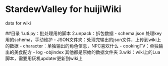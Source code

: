 # StardewValley for huijiWiki
 data for wiki

##目录
1.uti.py：批处理用的脚本
2.unpack：拆包数据
    - schema.json 处理key用的schema，手动维护
    - JSON文件夹：处理完输出的json文件，上传到wiki上的数据
        - character：单独输出的角色信息，NPC喜欢什么
        - cookingTV：单独输出的美食配方
        - log
        -objindex
    其他都是原始的数据文件夹
3.wiki：wiki上的Lua脚本，需要用灰机updater更新到wiki上